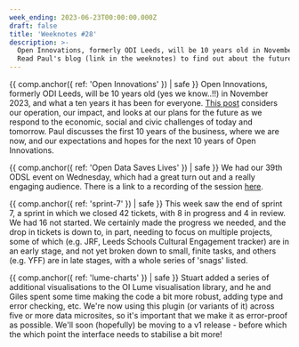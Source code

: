 ```yaml
---
week_ending: 2023-06-23T00:00:00.000Z
draft: false
title: 'Weeknotes #28'
description: >-
  Open Innovations, formerly ODI Leeds, will be 10 years old in November 2023. 
  Read Paul's blog (link in the weeknotes) to find out about the future of the business as we evolve.
---
```

{{ comp.anchor({ ref: 'Open Innovations' }) | safe }}
Open Innovations, formerly ODI Leeds, will be 10 years old (yes we know..!!) in November 2023, and what a ten years it has been for everyone. [This post](https://open-innovations.org/blog/2023-06-21-open-innovations-review) considers our operation, our impact, and looks at our plans for the future as we respond to the economic, social and civic challenges of today and tomorrow. Paul discusses the first 10 years of the business, where we are now, and our expectations and hopes for the next 10 years of Open Innovations. 

{{ comp.anchor({ ref: 'Open Data Saves Lives' }) | safe }}
We had our 39th ODSL event on Wednesday, which had a great turn out and a really engaging audience. There is a link to a recording of the session [here](https://opendatasaveslives.org/events/session-39-virtual-wards).

{{ comp.anchor({ ref: 'sprint-7' }) | safe }}
This week saw the end of sprint 7, a sprint in which we closed 42 tickets, with 8 in progress and 4 in review. We had 16 not started. We certainly made the progress we needed, and the drop in tickets is down to, in part, needing to focus on multiple projects, some of which (e.g. JRF, Leeds Schools Cultural Engagement tracker) are in an early stage, and not yet broken down to small, finite tasks, and others (e.g. YFF) are in late stages, with a whole series of 'snags' listed.

{{ comp.anchor({ ref: 'lume-charts' }) | safe }}
Stuart added a series of additional visualisations to the OI Lume visualisation library, and he and Giles spent some time making the code a bit more robust, adding type and error checking, etc. We're now using this plugin (or variants of it) across five or more data microsites, so it's important that we make it as error-proof as possible. We'll soon (hopefully) be moving to a v1 release - before which the which point the interface needs to stabilise a bit more!
